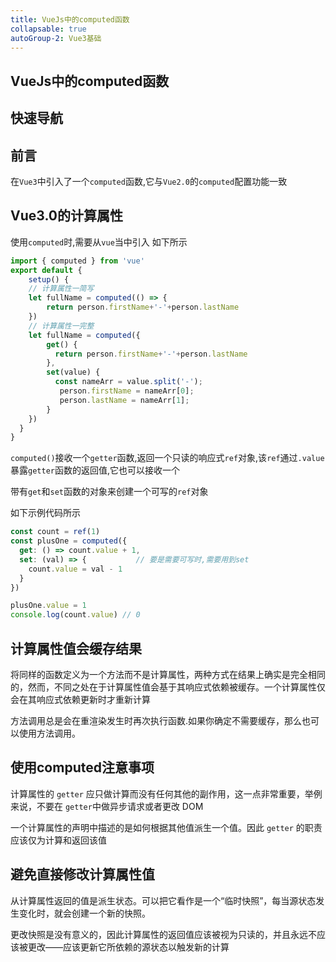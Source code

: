 ```yaml
---
title: VueJs中的computed函数
collapsable: true
autoGroup-2: Vue3基础
---
```


## VueJs中的computed函数

## 快速导航

<TOC />

## 前言

在`Vue3`中引入了一个`computed`函数,它与`Vue2.0`的`computed`配置功能一致

## Vue3.0的计算属性

使用`computed`时,需要从`vue`当中引入
如下所示
```js
import { computed } from 'vue'
export default {
    setup() {
    // 计算属性一简写
    let fullName = computed(() => {
        return person.firstName+'-'+person.lastName
    })
    // 计算属性一完整
    let fullName = computed({
        get() {
          return person.firstName+'-'+person.lastName
        },
        set(value) {
          const nameArr = value.split('-');
           person.firstName = nameArr[0];
           person.lastName = nameArr[1];
        }
    })
  }
}

```
`computed()`接收一个`getter`函数,返回一个只读的响应式`ref`对象,该`ref`通过`.value`暴露`getter`函数的返回值,它也可以接收一个

带有`get`和`set`函数的对象来创建一个可写的`ref`对象

如下示例代码所示

```js
const count = ref(1)
const plusOne = computed({
  get: () => count.value + 1,
  set: (val) => {           // 要是需要可写时,需要用到set
    count.value = val - 1
  }
})

plusOne.value = 1
console.log(count.value) // 0
```

## 计算属性值会缓存结果

将同样的函数定义为一个方法而不是计算属性，两种方式在结果上确实是完全相同的，然而，不同之处在于计算属性值会基于其响应式依赖被缓存。一个计算属性仅会在其响应式依赖更新时才重新计算

方法调用总是会在重渲染发生时再次执行函数.如果你确定不需要缓存，那么也可以使用方法调用。

## 使用computed注意事项

计算属性的 `getter` 应只做计算而没有任何其他的副作用，这一点非常重要，举例来说，不要在 `getter`中做异步请求或者更改 DOM

一个计算属性的声明中描述的是如何根据其他值派生一个值。因此 `getter` 的职责应该仅为计算和返回该值

## 避免直接修改计算属性值

从计算属性返回的值是派生状态。可以把它看作是一个“临时快照”，每当源状态发生变化时，就会创建一个新的快照。

更改快照是没有意义的，因此计算属性的返回值应该被视为只读的，并且永远不应该被更改——应该更新它所依赖的源状态以触发新的计算

<footer-FooterLink :isShareLink="false" :isDaShang="true" />
<footer-FeedBack />